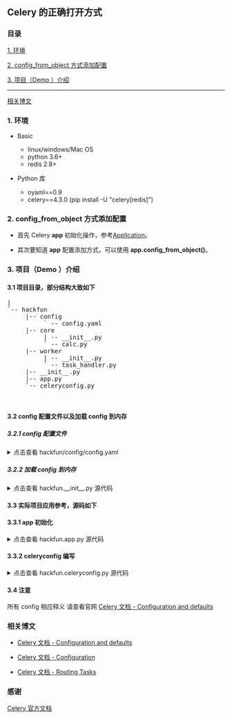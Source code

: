 ## Celery 的正确打开方式

### 目录

[1. 环境](#1-环境)

[2. config_from_object 方式添加配置](#2-config_from_object-方式添加配置)

[3. 项目（Demo ）介绍](#3-项目demo-介绍)

--- 

[相关博文](#相关博文)


### 1. 环境
- Basic
    - linux/windows/Mac OS
    - python 3.6+
    - redis 2.8+

- Python 库
    - oyaml==0.9
    - celery==4.3.0 (pip install -U "celery[redis]")

### 2. config_from_object 方式添加配置

- 首先 Celery **app** 初始化操作，参考[Application](http://docs.celeryproject.org/en/latest/userguide/application.html?highlight=config#application)。

- 其次要知道 **app** 配置添加方式，可以使用 **app.config_from_object()**。

### 3. 项目（Demo ）介绍

#### 3.1 项目目录，部分结构大致如下

<pre>
|
`-- hackfun
     |-- config
          ` -- config.yaml
     |-- core
          | -- __init__.py
          ` -- calc.py
     |-- worker
          | -- __init__.py
          ` -- task_handler.py
     |-- __init__.py
     |-- app.py
     `-- celeryconfig.py

 
</pre>

#### 3.2 config 配置文件以及加载 config 到内存

##### 3.2.1 config 配置文件
<details>
<summary>点击查看 hackfun/config/config.yaml </summary>

```yaml
project_namespace: hackfun
celery:
  app:
    name: "Celery"
    redis:
      host: "127.0.0.1"
      port: 6379
      password: "123456"
      celery_broker_db: 2
      celery_result_db: 3
logging:
    file: "/tmp/hackfun.log"
    level: "INFO"

```

</details>

##### 3.2.2 加载 config 到内存

<details>
<summary>点击查看 hackfun.__init__.py 源代码</summary>

```python
#!/usr/bin/env python
# -*- coding:utf-8 -*-

__Author__ = "HackFun"
__Date__ = "2019/6/20 4:37 PM"

# Build-in Modules
import os

# 3rd-party Modules
import yaml

# Project Modules

base_path = os.path.dirname(os.path.abspath(__file__))

config = {}


def init_config():
    global config
    path = os.environ.get('CLOUDCARE_PROFWANG_CONFIG')
    if path is None:
        with open(base_path + "/config/config.yaml") as f:
            config = yaml.load(f)


init_config()

```

</details>


#### 3.3 实际项目应用参考，源码如下

#### 3.3.1 app 初始化

<details>
<summary>点击查看 hackfun.app.py 源代码</summary>

```python
#!/usr/bin/env python
# -*- coding:utf-8 -*-

__Author__ = "HackFun"
__Date__ = "2019/6/20 4:37 PM"

# Build-in Modules

# 3rd-party Modules
from celery import Celery

# Project Modules
from hackfun import config

def init_celery_app(celery_config):
    host = celery_config['redis']['host']
    port = celery_config['redis']['port']
    password = celery_config['redis']['password']
    celery_broker_db = celery_config['redis']['celery_broker_db']
    celery_result_db = celery_config['redis']['celery_result_db']
    broker_url = f'redis://:{password}@{host}:{port}/{celery_broker_db}'
    result_url = f'redis://:{password}@{host}:{port}/{celery_result_db}'
    _app_celery = Celery(celery_config["name"])
    _app_celery.conf.update(
        dict(
            broker_url=broker_url,
            result_backend=result_url,
        ))
    return _app_celery


app_celery = init_celery_app(config["celery"]["app"])
app_celery.config_from_object('hackfun.celeryconfig')
```

</details>

#### 3.3.2 celeryconfig 编写

<details>
<summary>点击查看 hackfun.celeryconfig.py 源代码</summary>

```python

# -*- coding: utf-8 -*-

# Build-in Modules
import re

# 3rd-party Modules
from celery.schedules import crontab
from kombu import Queue

# Project Modules
from hackfun import config


def create_queue(queue_name):
    return Queue(queue_name, routing_key=queue_name)


def get_worker_queue(name=None):
    name = name or 'default'
    queue_kw = dict(
        projectName=config.get('project_namespace', 'hackfun'),
        queueName=name,
    )
    # celery -A hackfun.app.app_celery worker -Q hackfun#workerQueue@default -c 1
    return '{projectName}#workerQueue@{queueName}'.format(**queue_kw)


'''
Some fixed Celery configs
'''

# Worker
worker_concurrency = 5
worker_prefetch_multiplier = 1
worker_max_tasks_per_child = 50

# Worker log
worker_hijack_root_logger = False
worker_log_color = False
worker_redirect_stdouts = False

# Queue
task_default_queue = get_worker_queue('default')
task_default_routing_key = task_default_queue
task_queues = [
    create_queue(task_default_queue),

    create_queue(get_worker_queue('webhook')),
    create_queue(get_worker_queue('internal')),
]

# Task
task_routes = {
    'webhook.*': {'queue': get_worker_queue('webhook')},
    'internal.*': {'queue': get_worker_queue('internal')},
}

imports = [
]

# Beat
beat_schedule = {}

# Job serialization
task_serializer = 'json'
result_serializer = 'json'
accept_content = ['json']

# Time zone
enable_utc = True
timezone = 'Asia/Shanghai'

# ============= Content for YOUR project below =============
# Tasks
imports.append('hackfun.worker.task_handler')
imports.append('hackfun.worker.timed_task')

beat_schedule['issue_timed_task_issue_daily'] = {
    'daily_task': {
        'task': 'hackfun.worker.timed_task.issue_daily',
        'schedule': crontab(minute="0", hour='10')
    }
}

```

</details>

#### 3.4 注意

所有 config 相应释义 请查看官网 [Celery 文档 - Configuration and defaults](http://docs.celeryproject.org/en/latest/userguide/configuration.html#configuration-and-defaults)


### 相关博文

- [Celery 文档 - Configuration and defaults](http://docs.celeryproject.org/en/latest/userguide/configuration.html#configuration-and-defaults)

- [Celery 文档 - Configuration](http://docs.celeryproject.org/en/latest/userguide/application.html?highlight=config#configuration)

- [Celery 文档 - Routing Tasks](http://docs.celeryproject.org/en/latest/userguide/routing.html#routers)

### 感谢

[Celery 官方文档](http://docs.celeryproject.org/en/latest/index.html)


